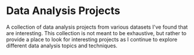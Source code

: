 # Data Analysis Projects
 A collection of data analysis projects from various datasets I've found that are interesting.
 This collection is not meant to be exhaustive, but rather to provide a place to look for interesting projects as I continue to explore different data analysis topics and techniques.
